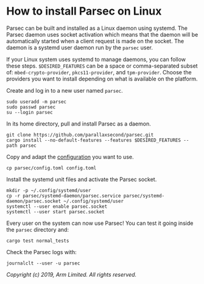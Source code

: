 # How to install Parsec on Linux

Parsec can be built and installed as a Linux daemon using systemd. The Parsec daemon uses socket
activation which means that the daemon will be automatically started when a client request is made
on the socket. The daemon is a systemd user daemon run by the `parsec` user.

If your Linux system uses systemd to manage daemons, you can follow these steps. `$DESIRED_FEATURES`
can be a space or comma-separated subset of: `mbed-crypto-provider`, `pkcs11-provider`, and
`tpm-provider`. Choose the providers you want to install depending on what is available on the
platform.

Create and log in to a new user named `parsec`.

```
sudo useradd -m parsec
sudo passwd parsec
su --login parsec
```

In its home directory, pull and install Parsec as a daemon.

```
git clone https://github.com/parallaxsecond/parsec.git
cargo install --no-default-features --features $DESIRED_FEATURES --path parsec
```

Copy and adapt the [configuration](configuration.md) you want to use.

```
cp parsec/config.toml config.toml
```

Install the systemd unit files and activate the Parsec socket.

```
mkdir -p ~/.config/systemd/user
cp -r parsec/systemd-daemon/parsec.service parsec/systemd-daemon/parsec.socket ~/.config/systemd/user
systemctl --user enable parsec.socket
systemctl --user start parsec.socket
```

Every user on the system can now use Parsec! You can test it going inside the `parsec` directory
and:

```
cargo test normal_tests
```

Check the Parsec logs with:

```
journalclt --user -u parsec
```

*Copyright (c) 2019, Arm Limited. All rights reserved.*
